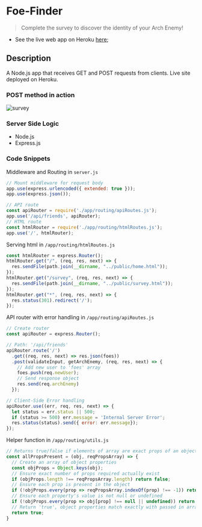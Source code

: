 # Foe-Finder

> Complete the survey to discover the identity of your Arch Enemy!

* See the live web app on Heroku [here](https://sleepy-crag-44280.herokuapp.com/);

## Description

A Node.js app that receives GET and POST requests from clients. Live site deployed on Heroku.

### POST method in action

![survey](https://user-images.githubusercontent.com/26657982/38761825-f96ea4bc-3f53-11e8-8b30-ecbdc1903b35.gif)

### Server Side Logic

* Node.js
* Express.js

### Code Snippets

Middleware and Routing in ```server.js```

```js
// Mount middleware for request body
app.use(express.urlencoded({ extended: true }));
app.use(express.json());

// API route
const apiRouter = require('./app/routing/apiRoutes.js');
app.use('/api/friends', apiRouter);
// HTML route
const htmlRouter = require('./app/routing/htmlRoutes.js');
app.use('/', htmlRouter);
```

Serving html in ```/app/routing/htmlRoutes.js```

```js
const htmlRouter = express.Router();
htmlRouter.get("/", (req, res, next) => {
  res.sendFile(path.join(__dirname, "../public/home.html"));
});
htmlRouter.get("/survey", (req, res, next) => {
  res.sendFile(path.join(__dirname, "../public/survey.html"));
});
htmlRouter.get("*", (req, res, next) => {
  res.status(301).redirect('/');
});
```

API router with error handling in ```/app/routing/apiRoutes.js```

```js
// Create router
const apiRouter = express.Router();

// Path: '/api/friends'
apiRouter.route('/')
  .get((req, res, next) => res.json(foes))
  .post(validateInput, getArchEnemy, (req, res, next) => {
    // Add new user to 'foes' array
    foes.push(req.newUser);
    // Send response object
    res.send(req.archEnemy)
  });

// Client-Side Error handling
apiRouter.use((err, req, res, next) => {
  let status = err.status || 500;
  if (status >= 500) err.message = 'Internal Server Error';
  res.status(status).send({ error: err.message});
});
```

Helper function in ```/app/routing/utils.js```

```js
// Returns true/false if elements of array are exact props of an object
const allPropsPresent = (obj, reqPropsArray) => {
  // Create an array of object properties
  const objProps = Object.keys(obj);
  // Ensure exact number of props required actually exist
  if (objProps.length !== reqPropsArray.length) return false;
  // Ensure each prop is present in the object
  if (!objProps.every(prop => reqPropsArray.indexOf(prop) !== -1)) return false;
  // Ensure each property's value is not null or undefined
  if (!objProps.every(prop => obj[prop] !== null || undefined)) return false;
  // Return 'true', object properties match exactly with passed in array
  return true;
}
```